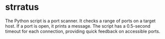 # strratus
The Python script is a port scanner. It checks a range of ports on a target host. If a port is open, it prints a message. The script has a 0.5-second timeout for each connection, providing quick feedback on accessible ports.
